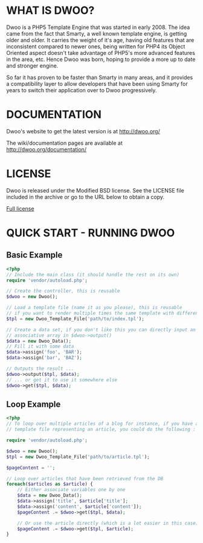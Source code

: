 WHAT IS DWOO?
=============
Dwoo is a PHP5 Template Engine that was started in early 2008. The idea came
from the fact that Smarty, a well known template engine, is getting older and
older. It carries the weight of it's age, having old features that are
inconsistent compared to newer ones, being written for PHP4 its Object
Oriented aspect doesn't take advantage of PHP5's more advanced features in
the area, etc. Hence Dwoo was born, hoping to provide a more up to date and
stronger engine.

So far it has proven to be faster than Smarty in many areas, and it provides
a compatibility layer to allow developers that have been using Smarty for
years to switch their application over to Dwoo progressively.

DOCUMENTATION
=============
Dwoo's website to get the latest version is at http://dwoo.org/

The wiki/documentation pages are available at http://dwoo.org/documentation/

LICENSE
=======
Dwoo is released under the Modified BSD license.
See the LICENSE file included in the archive or go to the URL below to obtain
a copy.

[Full license](./LICENSE)

QUICK START - RUNNING DWOO
==========================

Basic Example
-------------
```php
<?php
// Include the main class (it should handle the rest on its own)
require 'vendor/autoload.php';

// Create the controller, this is reusable
$dwoo = new Dwoo();

// Load a template file (name it as you please), this is reusable
// if you want to render multiple times the same template with different data
$tpl = new Dwoo_Template_File('path/to/index.tpl');

// Create a data set, if you don't like this you can directly input an
// associative array in $dwoo->output()
$data = new Dwoo_Data();
// Fill it with some data
$data->assign('foo', 'BAR');
$data->assign('bar', 'BAZ');

// Outputs the result ...
$dwoo->output($tpl, $data);
// ... or get it to use it somewhere else
$dwoo->get($tpl, $data);
```

Loop Example
------------
```php
<?php
// To loop over multiple articles of a blog for instance, if you have a
// template file representing an article, you could do the following :

require 'vendor/autoload.php';

$dwoo = new Dwoo();
$tpl = new Dwoo_Template_File('path/to/article.tpl');

$pageContent = '';

// Loop over articles that have been retrieved from the DB
foreach($articles as $article) {
    // Either associate variables one by one
    $data = new Dwoo_Data();
    $data->assign('title', $article['title'];
    $data->assign('content', $article['content']);
    $pageContent .= $dwoo->get($tpl, $data);

    // Or use the article directly (which is a lot easier in this case)
    $pageContent .= $dwoo->get($tpl, $article);
}
```